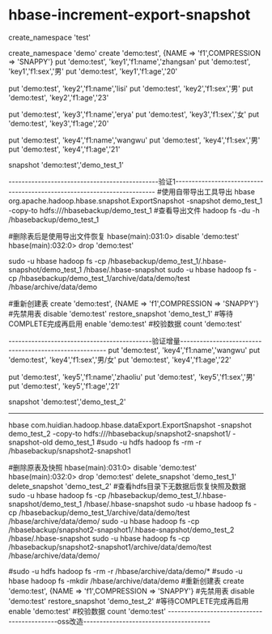 # hbase-increment-export-snapshot
create_namespace 'test'


create_namespace 'demo'
create 'demo:test', {NAME => 'f1',COMPRESSION => 'SNAPPY'}
put 'demo:test', 'key1','f1:name','zhangsan'
put 'demo:test', 'key1','f1:sex','男'
put 'demo:test', 'key1','f1:age','20'

put 'demo:test', 'key2','f1:name','lisi'
put 'demo:test', 'key2','f1:sex','男'
put 'demo:test', 'key2','f1:age','23'

put 'demo:test', 'key3','f1:name','erya'
put 'demo:test', 'key3','f1:sex','女'
put 'demo:test', 'key3','f1:age','20'

put 'demo:test', 'key4','f1:name','wangwu'
put 'demo:test', 'key4','f1:sex','男'
put 'demo:test', 'key4','f1:age','21'

snapshot 'demo:test','demo_test_1'


----------------------------------------------验证1------------------------------------------------------------------------
#使用自带导出工具导出
hbase org.apache.hadoop.hbase.snapshot.ExportSnapshot -snapshot demo_test_1 -copy-to hdfs:///hbasebackup/demo_test_1
#查看导出文件
hadoop fs -du -h /hbasebackup/demo_test_1

#删除表后是使用导出文件恢复
hbase(main):031:0> disable 'demo:test'
hbase(main):032:0> drop 'demo:test'

sudo -u hbase hadoop fs -cp /hbasebackup/demo_test_1/.hbase-snapshot/demo_test_1 /hbase/.hbase-snapshot
sudo -u hbase hadoop fs -cp /hbasebackup/demo_test_1/archive/data/demo/test /hbase/archive/data/demo

#重新创建表
create 'demo:test', {NAME => 'f1',COMPRESSION => 'SNAPPY'}
#先禁用表
disable 'demo:test'
restore_snapshot 'demo_test_1'
#等待COMPLETE完成再启用
enable 'demo:test'
#校验数据
count 'demo:test'

--------------------------------------------验证增量-------------------------------------------------------
put 'demo:test', 'key4','f1:name','wangwu'
put 'demo:test', 'key4','f1:sex','男/女'
put 'demo:test', 'key4','f1:age','22'

put 'demo:test', 'key5','f1:name','zhaoliu'
put 'demo:test', 'key5','f1:sex','男'
put 'demo:test', 'key5','f1:age','21'


snapshot 'demo:test','demo_test_2'


--------
hbase com.huidian.hadoop.hbase.dataExport.ExportSnapshot -snapshot demo_test_2 -copy-to hdfs:///hbasebackup/snapshot2-snapshot1/ -snapshot-old demo_test_1
#sudo -u hdfs hadoop fs -rm -r /hbasebackup/snapshot2-snapshot1

#删除原表及快照
hbase(main):031:0> disable 'demo:test'
hbase(main):032:0> drop 'demo:test'
delete_snapshot 'demo_test_1'
delete_snapshot 'demo_test_2'
#查看hdfs目录下无数据后恢复快照及数据
sudo -u hbase hadoop fs -cp /hbasebackup/demo_test_1/.hbase-snapshot/demo_test_1 /hbase/.hbase-snapshot
sudo -u hbase hadoop fs -cp /hbasebackup/demo_test_1/archive/data/demo/test /hbase/archive/data/demo/
sudo -u hbase hadoop fs -cp /hbasebackup/snapshot2-snapshot1/.hbase-snapshot/demo_test_2 /hbase/.hbase-snapshot
sudo -u hbase hadoop fs -cp /hbasebackup/snapshot2-snapshot1/archive/data/demo/test /hbase/archive/data/demo/

#sudo -u hdfs hadoop fs -rm -r /hbase/archive/data/demo/*
#sudo -u hbase hadoop fs -mkdir /hbase/archive/data/demo
#重新创建表
create 'demo:test', {NAME => 'f1',COMPRESSION => 'SNAPPY'}
#先禁用表
disable 'demo:test'
restore_snapshot 'demo_test_2'
#等待COMPLETE完成再启用
enable 'demo:test'
#校验数据
count 'demo:test'
--------------------------------------------oss改造---------------------------------------

